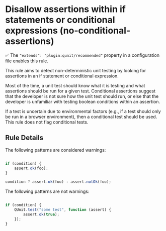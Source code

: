 # Disallow assertions within if statements or conditional expressions (no-conditional-assertions)

:white_check_mark: The `"extends": "plugin:qunit/recommended"` property in a configuration file enables this rule.

This rule aims to detect non-deterministic unit testing by looking for assertions in an if statement or conditional expression.

Most of the time, a unit test should know what it is testing and what assertions should be run for a given test. Conditional assertions suggest that the developer is not sure how the unit test should run, or else that the developer is unfamiliar with testing boolean conditions within an assertion.

If a test is uncertain due to environmental factors (e.g., if a test should only be run in a browser environment), then a conditional test should be used. This rule does not flag conditional tests.

## Rule Details

The following patterns are considered warnings:

```js

if (condition) {
    assert.ok(foo);
}

condition ? assert.ok(foo) : assert.notOk(foo);

```

The following patterns are not warnings:

```js

if (condition) {
    QUnit.test("some test", function (assert) {
        assert.ok(true);
    });
}

```

